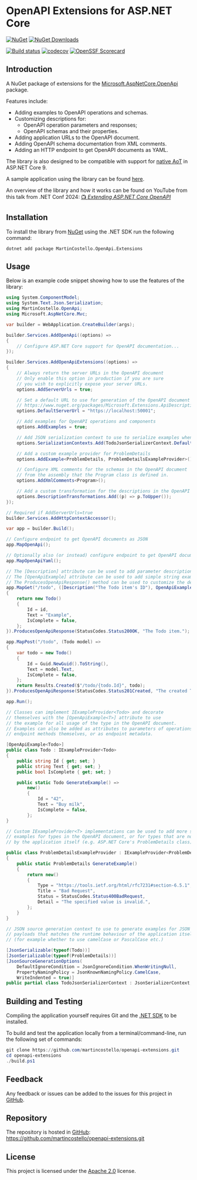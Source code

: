 # OpenAPI Extensions for ASP.NET Core

[![NuGet][package-badge-version]][package-download]
[![NuGet Downloads][package-badge-downloads]][package-download]

[![Build status][build-badge]][build-status]
[![codecov][coverage-badge]][coverage-report]
[![OpenSSF Scorecard][scorecard-badge]][scorecard-report]

## Introduction

A NuGet package of extensions for the [Microsoft.AspNetCore.OpenApi][aspnetcore-openapi] package.

Features include:

- Adding examples to OpenAPI operations and schemas.
- Customizing descriptions for:
  - OpenAPI operation parameters and responses;
  - OpenAPI schemas and their properties.
- Adding application URLs to the OpenAPI document.
- Adding OpenAPI schema documentation from XML comments.
- Adding an HTTP endpoint to get OpenAPI documents as YAML.

The library is also designed to be compatible with support for [native AoT][aspnetcore-native-aot] in ASP.NET Core 9.

A sample application using the library can be found [here][sample-app].

An overview of the library and how it works can be found on YouTube from this talk from
.NET Conf 2024: [📺 _Extending ASP.NET Core OpenAPI_][dotnet-conf]

## Installation

To install the library from [NuGet][package-download] using the .NET SDK run the following command:

```console
dotnet add package MartinCostello.OpenApi.Extensions
```

## Usage

Below is an example code snippet showing how to use the features of the library:

```csharp
using System.ComponentModel;
using System.Text.Json.Serialization;
using MartinCostello.OpenApi;
using Microsoft.AspNetCore.Mvc;

var builder = WebApplication.CreateBuilder(args);

builder.Services.AddOpenApi((options) =>
{
    // Configure ASP.NET Core support for OpenAPI documentation...
});

builder.Services.AddOpenApiExtensions((options) =>
{
    // Always return the server URLs in the OpenAPI document
    // Only enable this option in production if you are sure
    // you wish to explicitly expose your server URLs.
    options.AddServerUrls = true;

    // Set a default URL to use for generation of the OpenAPI document using
    // https://www.nuget.org/packages/Microsoft.Extensions.ApiDescription.Server.
    options.DefaultServerUrl = "https://localhost:50001";

    // Add examples for OpenAPI operations and components
    options.AddExamples = true;

    // Add JSON serialization context to use to serialize examples when enabled
    options.SerializationContexts.Add(TodoJsonSerializerContext.Default);

    // Add a custom example provider for ProblemDetails
    options.AddExample<ProblemDetails, ProblemDetailsExampleProvider>();

    // Configure XML comments for the schemas in the OpenAPI document
    // from the assembly that the Program class is defined in.
    options.AddXmlComments<Program>();

    // Add a custom transformation for the descriptions in the OpenAPI document
    options.DescriptionTransformations.Add((p) => p.ToUpper());
});

// Required if AddServerUrls=true
builder.Services.AddHttpContextAccessor();

var app = builder.Build();

// Configure endpoint to get OpenAPI documents as JSON
app.MapOpenApi();

// Optionally also (or instead) configure endpoint to get OpenAPI documents as YAML
app.MapOpenApiYaml();

// The [Description] attribute can be used to add parameter descriptions
// The [OpenApiExample] attribute can be used to add simple string examples
// The ProducesOpenApiResponse() method can be used to customize the description for responses
app.MapGet("/todo", ([Description("The Todo item's ID"), OpenApiExample("42")] string id) =>
{
    return new Todo()
    {
        Id = id,
        Text = "Example",
        IsComplete = false,
    };
}).ProducesOpenApiResponse(StatusCodes.Status200OK, "The Todo item.");

app.MapPost("/todo", (Todo model) =>
{
    var todo = new Todo()
    {
        Id = Guid.NewGuid().ToString(),
        Text = model.Text,
        IsComplete = false,
    };
    return Results.Created($"/todo/{todo.Id}", todo);
}).ProducesOpenApiResponse(StatusCodes.Status201Created, "The created Todo item.");

app.Run();

// Classes can implement IExampleProvider<Todo> and decorate
// themselves with the [OpenApiExample<T>] attribute to use
// the example for all usage of the type in the OpenAPI document.
// Examples can also be added as attributes to parameters of operations,
// endpoint methods themselves, or as endpoint metadata.

[OpenApiExample<Todo>]
public class Todo : IExampleProvider<Todo>
{
    public string Id { get; set; }
    public string Text { get; set; }
    public bool IsComplete { get; set; }

    public static Todo GenerateExample() =>
        new()
        {
            Id = "42",
            Text = "Buy milk",
            IsComplete = false,
        };
}

// Custom IExampleProvider<T> implementations can be used to add more specific
// examples for types in the OpenAPI document, or for types that are not owned
// by the application itself (e.g. ASP.NET Core's ProblemDetails class).

public class ProblemDetailsExampleProvider : IExampleProvider<ProblemDetails>
{
    public static ProblemDetails GenerateExample()
    {
        return new()
        {
            Type = "https://tools.ietf.org/html/rfc7231#section-6.5.1",
            Title = "Bad Request",
            Status = StatusCodes.Status400BadRequest,
            Detail = "The specified value is invalid.",
        };
    }
}

// JSON source generation context to use to generate examples for JSON
// payloads that matches the runtime behaviour of the application itself
// (for example whether to use camelCase or PascalCase etc.)

[JsonSerializable(typeof(Todo))]
[JsonSerializable(typeof(ProblemDetails))]
[JsonSourceGenerationOptions(
    DefaultIgnoreCondition = JsonIgnoreCondition.WhenWritingNull,
    PropertyNamingPolicy = JsonKnownNamingPolicy.CamelCase,
    WriteIndented = true)]
public partial class TodoJsonSerializerContext : JsonSerializerContext;
```

## Building and Testing

Compiling the application yourself requires Git and the [.NET SDK][dotnet-sdk] to be installed.

To build and test the application locally from a terminal/command-line, run the
following set of commands:

```powershell
git clone https://github.com/martincostello/openapi-extensions.git
cd openapi-extensions
./build.ps1
```

## Feedback

Any feedback or issues can be added to the issues for this project in [GitHub][issues].

## Repository

The repository is hosted in [GitHub][repo]: <https://github.com/martincostello/openapi-extensions.git>

## License

This project is licensed under the [Apache 2.0][license] license.

[aspnetcore-native-aot]: https://learn.microsoft.com/aspnet/core/fundamentals/native-aot "ASP.NET Core support for Native AOT"
[aspnetcore-openapi]: https://www.nuget.org/packages/Microsoft.AspNetCore.OpenApi
[build-badge]: https://github.com/martincostello/openapi-extensions/actions/workflows/build.yml/badge.svg?branch=main&event=push
[build-status]: https://github.com/martincostello/openapi-extensions/actions?query=workflow%3Abuild+branch%3Amain+event%3Apush "Continuous Integration for this project"
[coverage-badge]: https://codecov.io/gh/martincostello/openapi-extensions/branch/main/graph/badge.svg
[coverage-report]: https://codecov.io/gh/martincostello/openapi-extensions "Code coverage report for this project"
[dotnet-conf]: https://www.youtube.com/watch?v=ooP0vkST3X8 "Extending ASP.NET Core OpenAPI - .NET Conf 2024"
[dotnet-sdk]: https://dotnet.microsoft.com/download "Download the .NET SDK"
[issues]: https://github.com/martincostello/openapi-extensions/issues "Issues for this project on GitHub.com"
[license]: https://www.apache.org/licenses/LICENSE-2.0.txt "The Apache 2.0 license"
[package-badge-downloads]: https://img.shields.io/nuget/dt/MartinCostello.OpenApi.Extensions?logo=nuget&label=Downloads&color=blue
[package-badge-version]: https://img.shields.io/nuget/v/MartinCostello.OpenApi.Extensions?logo=nuget&label=Latest&color=blue
[package-download]: https://www.nuget.org/packages/MartinCostello.OpenApi.Extensions "Download MartinCostello.OpenApi.Extensions from NuGet"
[repo]: https://github.com/martincostello/openapi-extensions "This project on GitHub.com"
[sample-app]: https://github.com/martincostello/openapi-extensions/tree/main/samples/TodoApp "Sample application using the library"
[scorecard-badge]: https://api.securityscorecards.dev/projects/github.com/martincostello/openapi-extensions/badge
[scorecard-report]: https://securityscorecards.dev/viewer/?uri=github.com/martincostello/openapi-extensions "OpenSSF Scorecard for this project"
